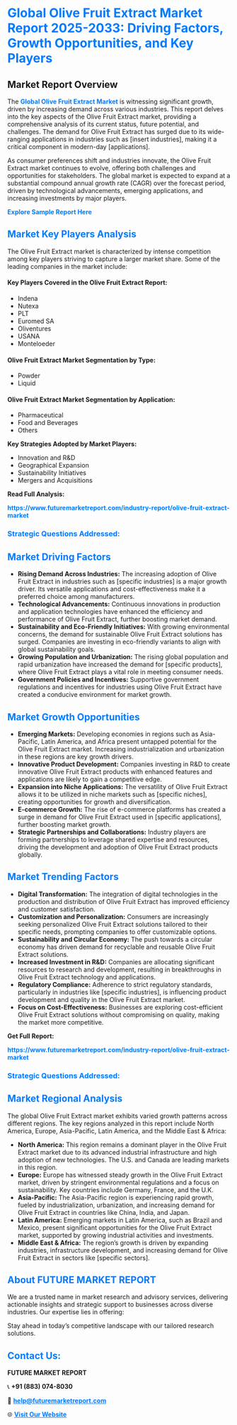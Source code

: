 <h1 style="color: #007BFF;">Global Olive Fruit Extract Market Report 2025-2033: Driving Factors, Growth Opportunities, and Key Players</h1>

<section id="overview">
<h2>Market Report Overview</h2>
<p>The <a href="https://www.futuremarketreport.com/industry-report/olive-fruit-extract-market" style="color: #007BFF; text-decoration: none;"><strong>Global Olive Fruit Extract Market</strong></a> is witnessing significant growth, driven by increasing demand across various industries. This report delves into the key aspects of the Olive Fruit Extract market, providing a comprehensive analysis of its current status, future potential, and challenges. The demand for Olive Fruit Extract has surged due to its wide-ranging applications in industries such as [insert industries], making it a critical component in modern-day [applications].</p>
<p>As consumer preferences shift and industries innovate, the Olive Fruit Extract market continues to evolve, offering both challenges and opportunities for stakeholders. The global market is expected to expand at a substantial compound annual growth rate (CAGR) over the forecast period, driven by technological advancements, emerging applications, and increasing investments by major players.</p>
</section>

<section id="overview">
<p><a href="https://www.futuremarketreport.com/request-sample/reportId=79714" style="color: #007BFF; text-decoration: none;"><strong>Explore Sample Report Here</strong></a></p>
</section>

<section id="key-players">
<h2 style="color: #007BFF;">Market Key Players Analysis</h2>
<p>The Olive Fruit Extract market is characterized by intense competition among key players striving to capture a larger market share. Some of the leading companies in the market include:</p>
<h4>Key Players Covered in the Olive Fruit Extract Report:</h4>
<ul><li>Indena</li><li>Nutexa</li><li>PLT</li><li>Euromed SA</li><li>Oliventures</li><li>USANA</li><li>Monteloeder</li></ul>
<h4>Olive Fruit Extract Market Segmentation by Type:</h4>
<ul><li>Powder</li><li>Liquid</li></ul>

<h4>Olive Fruit Extract Market Segmentation by Application:</h4>
<ul><li>Pharmaceutical</li><li>Food and Beverages</li><li>Others</li></ul>
<p><strong>Key Strategies Adopted by Market Players:</strong></p>
<ul>
<li>Innovation and R&D</li>
<li>Geographical Expansion</li>
<li>Sustainability Initiatives</li>
<li>Mergers and Acquisitions</li>
</ul>
</section>

<section>
<p><strong>Read Full Analysis: </strong></p><a href="https://www.futuremarketreport.com/industry-report/olive-fruit-extract-market" style="color: #007BFF; text-decoration: none;"><strong>https://www.futuremarketreport.com/industry-report/olive-fruit-extract-market</strong></a>
<h3 style="color: #007BFF;">Strategic Questions Addressed:</h3>
</section>

<section id="driving-factors">
<h2 style="color: #007BFF;">Market Driving Factors</h2>
<ul>
<li><strong>Rising Demand Across Industries:</strong> The increasing adoption of Olive Fruit Extract in industries such as [specific industries] is a major growth driver. Its versatile applications and cost-effectiveness make it a preferred choice among manufacturers.</li>
<li><strong>Technological Advancements:</strong> Continuous innovations in production and application technologies have enhanced the efficiency and performance of Olive Fruit Extract, further boosting market demand.</li>
<li><strong>Sustainability and Eco-Friendly Initiatives:</strong> With growing environmental concerns, the demand for sustainable Olive Fruit Extract solutions has surged. Companies are investing in eco-friendly variants to align with global sustainability goals.</li>
<li><strong>Growing Population and Urbanization:</strong> The rising global population and rapid urbanization have increased the demand for [specific products], where Olive Fruit Extract plays a vital role in meeting consumer needs.</li>
<li><strong>Government Policies and Incentives:</strong> Supportive government regulations and incentives for industries using Olive Fruit Extract have created a conducive environment for market growth.</li>
</ul>
</section>

<section id="growth-opportunities">
<h2 style="color: #007BFF;">Market Growth Opportunities</h2>
<ul>
<li><strong>Emerging Markets:</strong> Developing economies in regions such as Asia-Pacific, Latin America, and Africa present untapped potential for the Olive Fruit Extract market. Increasing industrialization and urbanization in these regions are key growth drivers.</li>
<li><strong>Innovative Product Development:</strong> Companies investing in R&D to create innovative Olive Fruit Extract products with enhanced features and applications are likely to gain a competitive edge.</li>
<li><strong>Expansion into Niche Applications:</strong> The versatility of Olive Fruit Extract allows it to be utilized in niche markets such as [specific niches], creating opportunities for growth and diversification.</li>
<li><strong>E-commerce Growth:</strong> The rise of e-commerce platforms has created a surge in demand for Olive Fruit Extract used in [specific applications], further boosting market growth.</li>
<li><strong>Strategic Partnerships and Collaborations:</strong> Industry players are forming partnerships to leverage shared expertise and resources, driving the development and adoption of Olive Fruit Extract products globally.</li>
</ul>
</section>

<section id="trending-factors">
<h2 style="color: #007BFF;">Market Trending Factors</h2>
<ul>
<li><strong>Digital Transformation:</strong> The integration of digital technologies in the production and distribution of Olive Fruit Extract has improved efficiency and customer satisfaction.</li>
<li><strong>Customization and Personalization:</strong> Consumers are increasingly seeking personalized Olive Fruit Extract solutions tailored to their specific needs, prompting companies to offer customizable options.</li>
<li><strong>Sustainability and Circular Economy:</strong> The push towards a circular economy has driven demand for recyclable and reusable Olive Fruit Extract solutions.</li>
<li><strong>Increased Investment in R&D:</strong> Companies are allocating significant resources to research and development, resulting in breakthroughs in Olive Fruit Extract technology and applications.</li>
<li><strong>Regulatory Compliance:</strong> Adherence to strict regulatory standards, particularly in industries like [specific industries], is influencing product development and quality in the Olive Fruit Extract market.</li>
<li><strong>Focus on Cost-Effectiveness:</strong> Businesses are exploring cost-efficient Olive Fruit Extract solutions without compromising on quality, making the market more competitive.</li>
</ul>
</section>

<section>
<p><strong>Get Full Report: </strong></p><a href="https://www.futuremarketreport.com/industry-report/olive-fruit-extract-market" style="color: #007BFF; text-decoration: none;"><strong>https://www.futuremarketreport.com/industry-report/olive-fruit-extract-market</strong></a>
<h3 style="color: #007BFF;">Strategic Questions Addressed:</h3>
</section>


<section id="regional-analysis">
<h2 style="color: #007BFF;">Market Regional Analysis</h2>
<p>The global Olive Fruit Extract market exhibits varied growth patterns across different regions. The key regions analyzed in this report include North America, Europe, Asia-Pacific, Latin America, and the Middle East & Africa:</p>
<ul>
<li><strong>North America:</strong> This region remains a dominant player in the Olive Fruit Extract market due to its advanced industrial infrastructure and high adoption of new technologies. The U.S. and Canada are leading markets in this region.</li>
<li><strong>Europe:</strong> Europe has witnessed steady growth in the Olive Fruit Extract market, driven by stringent environmental regulations and a focus on sustainability. Key countries include Germany, France, and the U.K.</li>
<li><strong>Asia-Pacific:</strong> The Asia-Pacific region is experiencing rapid growth, fueled by industrialization, urbanization, and increasing demand for Olive Fruit Extract in countries like China, India, and Japan.</li>
<li><strong>Latin America:</strong> Emerging markets in Latin America, such as Brazil and Mexico, present significant opportunities for the Olive Fruit Extract market, supported by growing industrial activities and investments.</li>
<li><strong>Middle East & Africa:</strong> The region’s growth is driven by expanding industries, infrastructure development, and increasing demand for Olive Fruit Extract in sectors like [specific sectors].</li>
</ul>
</section>

<footer>
<h2 style="color: #007BFF;">About FUTURE MARKET REPORT</h2>
<p>We are a trusted name in market research and advisory services, delivering actionable insights and strategic support to businesses across diverse industries. Our expertise lies in offering:</p>

<p>Stay ahead in today’s competitive landscape with our tailored research solutions.</p>

<h2 style="color: #007BFF;">Contact Us:</h2>
<p><strong>FUTURE MARKET REPORT</strong></p>
<p>📞 <strong>+91 (883) 074-8030</strong></p>
<p>📧 <strong><a href="mailto:help@futuremarketreport.com" style="color: #007BFF;">help@futuremarketreport.com</a></strong></p>
<p>🌐 <strong><a href="https://www.futuremarketreport.com/" style="color: #007BFF;">Visit Our Website</a></strong></p>
</footer>